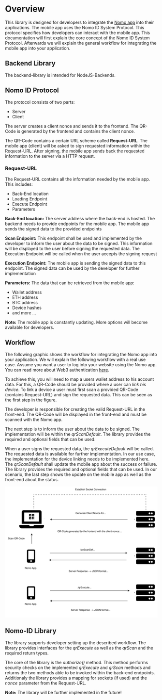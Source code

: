# Overview

This library is designed for developers to integrate the [Nomo app](https://nomo.app) into their applications. The mobile app uses the Nomo ID System Protocol. This protocol specifies how developers can interact with the mobile app. This documentation will first explain the core concept of the Nomo ID System Protocol. Afterwards we will explain the general workflow for integrating the mobile app into your application.

## Backend Library

The backend-library is intended for NodeJS-Backends.

## Nomo ID Protocol

The protocol consists of two parts:

- Server
- Client

The server creates a client nonce and sends it to the frontend. The QR-Code is generated by the frontend and contains the client nonce.

The QR-Code contains a certain URL scheme called **Request-URL**. The mobile app (client) will be asked to sign requested information within the Request-URL. After signing, the mobile app sends back the requested information to the server via a HTTP request.

### Request-URL

The Request-URL contains all the information needed by the mobile app. This includes:

- Back-End location
- Loading Endpoint
- Execute Endpoint
- Parameters

**Back-End location:** The server address where the back-end is hosted. The backend needs to provide endpoints for the mobile app. The mobile app sends the signed data to the provided endpoints

**Scan Endpoint:** This endpoint shall be used and implemented by the developer to inform the user about the data to be signed. This information will be displayed to the user before signing the requested data. The Execution Endpoint will be called when the user accepts the signing request

**Execution Endpoint:** The mobile app is sending the signed data to this endpoint. The signed data can be used by the developer for further implementation

**Parameters:** The data that can be retrieved from the mobile app:

- Wallet address
- ETH address
- BTC address
- Device hashes
- and more ...

**Note:** The mobile app is constantly updating. More options will become available for developers.

## Workflow

The following graphic shows the workflow for integrating the Nomo app into your application. We will explain the following workflow with a real use case. Assume you want a user to log into your website using the Nomo app. You can read more about Web3 authentication [here](https://www.leewayhertz.com/how-does-authentication-authorization-work-in-web3/).

To achieve this, you will need to map a users wallet address to his account data. For this, a QR-Code should be provided where a user can *link his device*. To link a device a user must first scan a provided QR-Code (contains Request-URL) and sign the requested data. This can be seen as the first step in the figure.

The developer is responsible for creating the valid Request-URL in the front-end. The QR-Code will be displayed in the front-end and must be scanned with the Nomo app.

The next step is to inform the user about the data to be signed. The implementation will be within the *qrScanDefault*. The library provides the required and optional fields that can be used.

When a user signs the requested data, the *qrExecuteDefault* will be called. The requested data is available for further implementation. In our use case, the implementation for the device linking needs to be implemented here. The *qrScanDefault* shall update the mobile app about the success or failure. The library provides the required and optional fields that can be used. In our scenario, the last step shows the update on the mobile app as well as the front-end about the status.

![Workflow Overview](documentation/assets/Workflow.svg)

## Nomo-ID Library

The library supports developer setting up the described workflow. The library provides interfaces for the *qrExecute* as well as the *qrScan* and the required return types.

The core of the library is the *authorize()* method.
This method performs security checks on the implemented *qrExecute* and *qrScan* methods and returns the two methods able to be invoked within the back-end endpoints.
Additionaly the library provides a mapping for sockets (if used) and the *nonce* parameter from the Request-URL.

**Note:** The library will be further implemented in the future!
